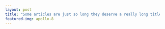 ```yaml
---
layout: post
title: "Some articles are just so long they deserve a really long title to see if things will break well"
featured-img: apollo-8
---
```

